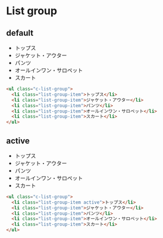 # List group

## default

<div class="sample-container">
  <ul class="c-list-group">
    <li class="list-group-item">トップス</li>
    <li class="list-group-item">ジャケット・アウター</li>
    <li class="list-group-item">パンツ</li>
    <li class="list-group-item">オールインワン・サロペット</li>
    <li class="list-group-item">スカート</li>
  </ul>
</div>

```html
<ul class="c-list-group">
  <li class="list-group-item">トップス</li>
  <li class="list-group-item">ジャケット・アウター</li>
  <li class="list-group-item">パンツ</li>
  <li class="list-group-item">オールインワン・サロペット</li>
  <li class="list-group-item">スカート</li>
</ul>
```

## active


<div class="sample-container">
  <ul class="c-list-group">
    <li class="list-group-item active">トップス</li>
    <li class="list-group-item">ジャケット・アウター</li>
    <li class="list-group-item">パンツ</li>
    <li class="list-group-item">オールインワン・サロペット</li>
    <li class="list-group-item">スカート</li>
  </ul>
</div>

```html
<ul class="c-list-group">
  <li class="list-group-item active">トップス</li>
  <li class="list-group-item">ジャケット・アウター</li>
  <li class="list-group-item">パンツ</li>
  <li class="list-group-item">オールインワン・サロペット</li>
  <li class="list-group-item">スカート</li>
</ul>
```
